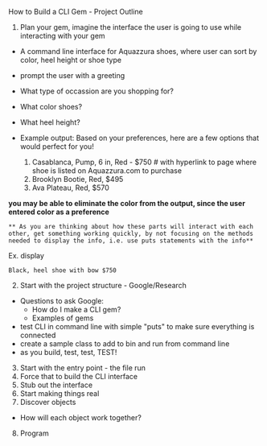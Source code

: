 
How to Build a CLI Gem - Project Outline

1. Plan your gem, imagine the interface the user is going to use while interacting with your gem  
  - A command line interface for Aquazzura shoes, where user can sort by color, heel height or shoe type
  - prompt the user with a greeting
  - What type of occassion are you shopping for?
  - What color shoes?
  - What heel height? 
  - Example output: 
  Based on your preferences, here are a few options that would perfect for you!
  
    1. Casablanca, Pump, 6 in, Red - $750 # with hyperlink to page where shoe is listed on Aquazzura.com to purchase 
    2. Brooklyn Bootie, Red, $495
    3. Ava Plateau, Red, $570
    
  **you may be able to eliminate the color from the output, since the user entered color as a preference**
    
    ** As you are thinking about how these parts will interact with each other, get something working quickly, by not focusing on the methods needed to display the info, i.e. use puts statements with the info** 
  Ex. display 
    
    Black, heel shoe with bow $750 
    
2. Start with the project structure - Google/Research 
  - Questions to ask Google:
    - How do I make a CLI gem?
    - Examples of gems
  - test CLI in command line with simple "puts" to make sure everything is connected
  - create a sample class to add to bin and run from command line
  - as you build, test, test, TEST!
  
3. Start with the entry point - the file run
4. Force that to build the CLI interface
5. Stub out the interface
6. Start making things real 
7. Discover objects 
  - How will each object work together?
8. Program 
